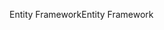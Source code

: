 <span data-ttu-id="97007-101">Entity Framework</span><span class="sxs-lookup"><span data-stu-id="97007-101">Entity Framework</span></span>